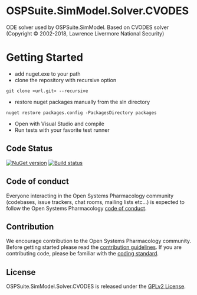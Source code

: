 # OSPSuite.SimModel.Solver.CVODES
ODE solver used by OSPSuite.SimModel. Based on CVODES solver (Copyright © 2002-2018, Lawrence Livermore National Security)

# Getting Started
- add nuget.exe to your path
- clone the repository with recursive option 
```
git clone <url.git> --recursive
```
- restore nuget packages manually from the sln directory
```
nuget restore packages.config -PackagesDirectory packages
```
- Open with Visual Studio and compile
- Run tests with your favorite test runner


## Code Status
[![NuGet version](https://img.shields.io/nuget/v/OSPSuite.SimModelSolver_CVODES.svg?style=flat)](https://www.nuget.org/packages/OSPSuite.SimModelSolver_CVODES)
[![Build status](https://img.shields.io/github/actions/workflow/status/Open-Systems-Pharmacology/OSPSuite.SimModel.Solver.CVODES/build-and-publish.yml?logo=nuget&label=Build%20status)](https://github.com/Open-Systems-Pharmacology/OSPSuite.SimModel.Solver.CVODES/actions/workflows/build-and-publish.yml)

## Code of conduct
Everyone interacting in the Open Systems Pharmacology community (codebases, issue trackers, chat rooms, mailing lists etc...) is expected to follow the Open Systems Pharmacology [code of conduct](https://github.com/Open-Systems-Pharmacology/Suite/blob/master/CODE_OF_CONDUCT.md).

## Contribution
We encourage contribution to the Open Systems Pharmacology community. Before getting started please read the [contribution guidelines](https://github.com/Open-Systems-Pharmacology/Suite/blob/master/CONTRIBUTING.md). If you are contributing code, please be familiar with the [coding standard](https://github.com/Open-Systems-Pharmacology/Suite/blob/master/CODING_STANDARDS.md).

## License
OSPSuite.SimModel.Solver.CVODES is released under the [GPLv2 License](LICENSE).
